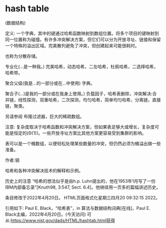 # hash table


(数据结构)



定义:
一个字典，其中的键通过哈希函数映射到数组位置。将多个项目的键映射到同一位置称为碰撞。有许多冲突解决方案，但它们可以分为开放寻址、链接和保留一个特殊的溢出区域。完美散列避免了冲突，但创建起来可能很耗时。



也称为分散存储。



专业化(…是一种我。)
完美哈希，动态哈希，二左哈希，杜鹃哈希，二选择哈希，哈希带。



聚合父级(我是…的一部分或在…中使用)
字典。



聚合子(…)是我的一部分或在我身上使用。)
负载因子，哈希表删除，冲突解决:合并链，线性探测，双重哈希，二次探测，均匀哈希，简单均匀哈希，分离链，直接链，聚类。



另请参阅
布隆过滤器，巨大的稀疏数组。



注意:
复杂度取决于哈希函数和冲突解决方案，但如果表足够大或增长，复杂度可能是恒定的(Θ(1))。一些开放寻址方案比其他方案更容易受到集群的影响。

表可以是一个桶数组，以便轻松处理某些数量的冲突，但仍然必须为桶溢出做一些准备。


作者:钢


哈希和各种冲突解决技术的解释和示例。



历史上的注意
“哈希的想法似乎是由h.p. Luhn提出的，他在1953年1月写了一份IBM内部备忘录”[Knuth98, 3:547, Sect. 6.4]。他继续用一页多的篇幅讲述历史。








条目修改于2022年4月20日。
HTML页面格式化星期三四月20 09:32:15 2022。



引用如下:
Paul E. Black，“哈希表”，in
算法与数据结构词典[在线]，Paul E. Black主编，2022年4月20日。(今天访问)
可从:https://www.nist.gov/dads/HTML/hashtab.html获得